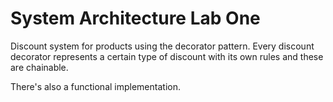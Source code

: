 # System Architecture Lab One
Discount system for products using the decorator pattern.
Every discount decorator represents a certain type of 
discount with its own rules and these are chainable.

There's also a functional implementation.